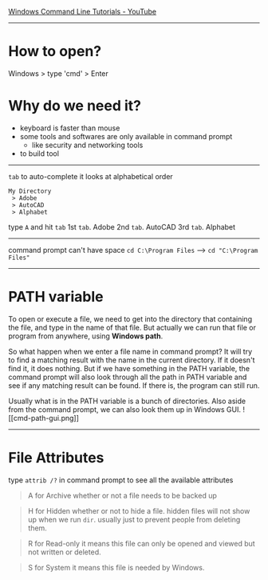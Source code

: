 [Windows Command Line Tutorials - YouTube](https://www.youtube.com/playlist?list=PL6gx4Cwl9DGDV6SnbINlVUd0o2xT4JbMu)
___
# How to open?
Windows > type 'cmd' > Enter

# Why do we need it?
* keyboard is faster than mouse
* some tools and softwares are only available in command prompt
	* like security and networking tools
* to build tool
___
`tab` to auto-complete
it looks at alphabetical order
```Example
My Directory
 > Adobe
 > AutoCAD
 > Alphabet
```
type `A` and hit `tab`
	1st  `tab`. Adobe
	2nd `tab`. AutoCAD
	3rd  `tab`. Alphabet
___
command prompt can't have space
`cd C:\Program Files` --> `cd "C:\Program Files"`
___

# PATH variable
To open or execute a file, we need to get into the directory that containing the file, and type in the name of that file. But actually we can run that file or program from anywhere, using **Windows path**.

So what happen when we enter a file name in command prompt?
It will try to find a matching result with the name in the current directory. If it doesn't find it, it does nothing. But if we have something in the PATH variable, the command prompt will also look through all the path in PATH variable and see if any matching result can be found. If there is, the program can still run.

Usually what is in the PATH variable is a bunch of directories.
Also aside from the command prompt, we can also look them up in Windows GUI.
![[cmd-path-gui.png]]
___

# File Attributes
type `attrib /?` in command prompt to see all the available attributes

> A for Archive
> whether or not a file needs to be backed up

> H for Hidden
> whether or not to hide a file.
> hidden files will not show up when we run `dir`.
> usually just to prevent people from deleting them.

> R for Read-only
> it means this file can only be opened and viewed but not written or deleted.

> S for System
> it means this file is needed by Windows.